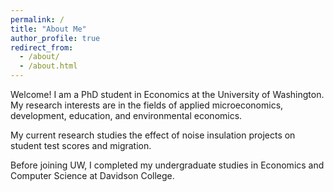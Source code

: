 ```yaml
---
permalink: /
title: "About Me"
author_profile: true
redirect_from: 
  - /about/
  - /about.html
---
```


Welcome! I am a PhD student in Economics at the University of Washington. My research interests are in the fields of applied microeconomics, development, education, and environmental economics.

My current research studies the effect of noise insulation projects on student test scores and migration.

Before joining UW, I completed my undergraduate studies in Economics and Computer Science at Davidson College.